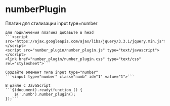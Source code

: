 # numberPlugin
Плагин для стилизации input type=number


    для подключения плагина добавьте в head
    ```<script src="https://ajax.googleapis.com/ajax/libs/jquery/3.3.1/jquery.min.js"></script>
    <script src="number_plugin/number_plugin.js" type="text/javascript"></script>
    <link href="number_plugin/number_plugin.css" type="text/css" rel="stylesheet">```
    
    Создайте элемент типа input type="number"
    ```<input type="number" class="numb" id="1" value="1">```
    
    В файле с JavaScript 
    ```$(document).ready(function () {
        $('.numb').number_plugin();
    });```
